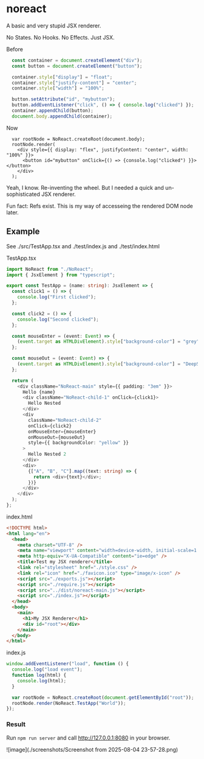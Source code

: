 # noreact

A basic and very stupid JSX renderer.

No States. No Hooks. No Effects.
Just JSX.

Before

```Typescript
  const container = document.createElement("div");
  const button = document.createElement("button");

  container.style["display"] = "float";
  container.style["justify-content"] = "center";
  container.style["width"] = "100%";

  button.setAttribute("id", "mybutton");
  button.addEventListener("click", () => { console.log("clicked") });
  container.appendChild(button);
  document.body.appendChild(container);
```

Now

```JSX
  var rootNode = NoReact.createRoot(document.body);
  rootNode.render(
    <div style={{ display: "flex", justifyContent: "center", width: "100%" }}>
      <button id="mybutton" onClick={() => {console.log("clicked") }}></button>
    </div>
  );
```

Yeah, I know. Re-inventing the wheel. But I needed a quick and un-sophisticated JSX renderer.

Fun fact: Refs exist. This is my way of accesseing the rendered DOM node later.

## Example

See ./src/TestApp.tsx and ./test/index.js and ./test/index.html

TestApp.tsx

```Typescript
import NoReact from "./NoReact";
import { JsxElement } from "typescript";

export const TestApp = (name: string): JsxElement => {
  const click1 = () => {
    console.log("First clicked");
  };

  const click2 = () => {
    console.log("Second clicked");
  };

  const mouseEnter = (event: Event) => {
    (event.target as HTMLDivElement).style["background-color"] = "grey";
  };

  const mouseOut = (event: Event) => {
    (event.target as HTMLDivElement).style["background-color"] = "DeepSkyBlue";
  };

  return (
    <div className="NoReact-main" style={{ padding: "3em" }}>
      Hello {name}
      <div className="NoReact-child-1" onClick={click1}>
        Hello Nested
      </div>
      <div
        className="NoReact-child-2"
        onClick={click2}
        onMouseEnter={mouseEnter}
        onMouseOut={mouseOut}
        style={{ backgroundColor: "yellow" }}
      >
        Hello Nested 2
      </div>
      <div>
        {["A", "B", "C"].map((text: string) => {
          return <div>{text}</div>;
        })}
      </div>
    </div>
  );
};
```

index.html

```html
<!DOCTYPE html>
<html lang="en">
  <head>
    <meta charset="UTF-8" />
    <meta name="viewport" content="width=device-width, initial-scale=1.0" />
    <meta http-equiv="X-UA-Compatible" content="ie=edge" />
    <title>Test my JSX renderer</title>
    <link rel="stylesheet" href="./style.css" />
    <link rel="icon" href="./favicon.ico" type="image/x-icon" />
    <script src="./exports.js"></script>
    <script src="./require.js"></script>
    <script src="../dist/noreact-main.js"></script>
    <script src="./index.js"></script>
  </head>
  <body>
    <main>
      <h1>My JSX Renderer</h1>
      <div id="root"></div>
    </main>
  </body>
</html>
```

index.js

```Javascript
window.addEventListener("load", function () {
  console.log("load event");
  function log(html) {
    console.log(html);
  }

  var rootNode = NoReact.createRoot(document.getElementById("root"));
  rootNode.render(NoReact.TestApp("World"));
});
```

### Result

Run `npm run server` and call http://127.0.0.1:8080 in your browser.

![image](./screenshots/Screenshot from 2025-08-04 23-57-28.png)
